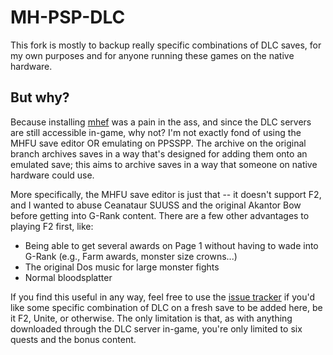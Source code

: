 # MH-PSP-DLC

This fork is mostly to backup really specific combinations of DLC saves, for my own purposes and for anyone running these games on the native hardware. 

## But why?

Because installing [mhef](https://gitlab.com/svanheulen/mhef) was a pain in the ass, and since the DLC servers are still accessible in-game, why not? I'm not exactly fond of using the MHFU save editor OR emulating on PPSSPP.
The archive on the original branch archives saves in a way that's designed for adding them onto an emulated save; this aims to archive saves in a way that someone on native hardware could use.

More specifically, the MHFU save editor is just that -- it doesn't support F2, and I wanted to abuse Ceanataur SUUSS and the original Akantor Bow before getting into G-Rank content. There are a few other advantages to playing F2 first, like:
* Being able to get several awards on Page 1 without having to wade into G-Rank (e.g., Farm awards, monster size crowns...)
* The original Dos music for large monster fights
* Normal bloodsplatter

If you find this useful in any way, feel free to use the [issue tracker](https://github.com/RF-TQ/MH-PSP-DLC/issues) if you'd like some specific combination of DLC on a fresh save to be added here, be it F2, Unite, or otherwise. The only limitation is that, as with anything downloaded through the DLC server in-game, you're only limited to six quests and the bonus content.
